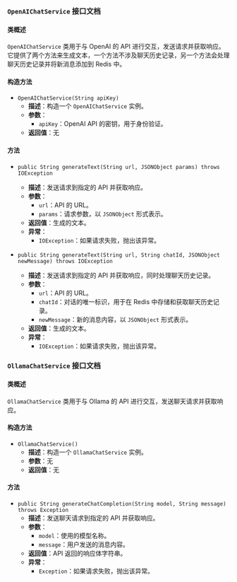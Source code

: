 
### `OpenAIChatService` 接口文档

#### 类概述
`OpenAIChatService` 类用于与 OpenAI 的 API 进行交互，发送请求并获取响应。它提供了两个方法来生成文本，一个方法不涉及聊天历史记录，另一个方法会处理聊天历史记录并将新消息添加到 Redis 中。

#### 构造方法
- `OpenAIChatService(String apiKey)`
    - **描述**：构造一个 `OpenAIChatService` 实例。
    - **参数**：
        - `apiKey`：OpenAI API 的密钥，用于身份验证。
    - **返回值**：无

#### 方法
- `public String generateText(String url, JSONObject params) throws IOException`
    - **描述**：发送请求到指定的 API 并获取响应。
    - **参数**：
        - `url`：API 的 URL。
        - `params`：请求参数，以 `JSONObject` 形式表示。
    - **返回值**：生成的文本。
    - **异常**：
        - `IOException`：如果请求失败，抛出该异常。

- `public String generateText(String url, String chatId, JSONObject newMessage) throws IOException`
    - **描述**：发送请求到指定的 API 并获取响应，同时处理聊天历史记录。
    - **参数**：
        - `url`：API 的 URL。
        - `chatId`：对话的唯一标识，用于在 Redis 中存储和获取聊天历史记录。
        - `newMessage`：新的消息内容，以 `JSONObject` 形式表示。
    - **返回值**：生成的文本。
    - **异常**：
        - `IOException`：如果请求失败，抛出该异常。

### `OllamaChatService` 接口文档

#### 类概述
`OllamaChatService` 类用于与 Ollama 的 API 进行交互，发送聊天请求并获取响应。

#### 构造方法
- `OllamaChatService()`
    - **描述**：构造一个 `OllamaChatService` 实例。
    - **参数**：无
    - **返回值**：无

#### 方法
- `public String generateChatCompletion(String model, String message) throws Exception`
    - **描述**：发送聊天请求到指定的 API 并获取响应。
    - **参数**：
        - `model`：使用的模型名称。
        - `message`：用户发送的消息内容。
    - **返回值**：API 返回的响应体字符串。
    - **异常**：
        - `Exception`：如果请求失败，抛出该异常。